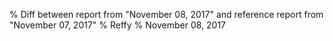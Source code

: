 % Diff between report from "November 08, 2017" and reference report from "November 07, 2017"
% Reffy
% November 08, 2017

